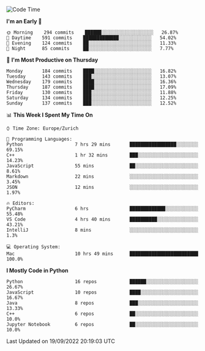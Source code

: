 <!--START_SECTION:waka-->
![Code Time](http://img.shields.io/badge/Code%20Time-2%2C376%20hrs%2058%20mins-blue)

**I'm an Early 🐤** 

```text
🌞 Morning    294 commits    ██████░░░░░░░░░░░░░░░░░░░   26.87% 
🌆 Daytime    591 commits    █████████████░░░░░░░░░░░░   54.02% 
🌃 Evening    124 commits    ██░░░░░░░░░░░░░░░░░░░░░░░   11.33% 
🌙 Night      85 commits     ██░░░░░░░░░░░░░░░░░░░░░░░   7.77%

```
📅 **I'm Most Productive on Thursday** 

```text
Monday       184 commits    ████░░░░░░░░░░░░░░░░░░░░░   16.82% 
Tuesday      143 commits    ███░░░░░░░░░░░░░░░░░░░░░░   13.07% 
Wednesday    179 commits    ████░░░░░░░░░░░░░░░░░░░░░   16.36% 
Thursday     187 commits    ████░░░░░░░░░░░░░░░░░░░░░   17.09% 
Friday       130 commits    ███░░░░░░░░░░░░░░░░░░░░░░   11.88% 
Saturday     134 commits    ███░░░░░░░░░░░░░░░░░░░░░░   12.25% 
Sunday       137 commits    ███░░░░░░░░░░░░░░░░░░░░░░   12.52%

```


📊 **This Week I Spent My Time On** 

```text
⌚︎ Time Zone: Europe/Zurich

💬 Programming Languages: 
Python                   7 hrs 29 mins       █████████████████░░░░░░░░   69.15% 
C++                      1 hr 32 mins        ███░░░░░░░░░░░░░░░░░░░░░░   14.23% 
JavaScript               55 mins             ██░░░░░░░░░░░░░░░░░░░░░░░   8.61% 
Markdown                 22 mins             ░░░░░░░░░░░░░░░░░░░░░░░░░   3.45% 
JSON                     12 mins             ░░░░░░░░░░░░░░░░░░░░░░░░░   1.97%

🔥 Editors: 
PyCharm                  6 hrs               █████████████░░░░░░░░░░░░   55.48% 
VS Code                  4 hrs 40 mins       ██████████░░░░░░░░░░░░░░░   43.21% 
IntelliJ                 8 mins              ░░░░░░░░░░░░░░░░░░░░░░░░░   1.3%

💻 Operating System: 
Mac                      10 hrs 49 mins      █████████████████████████   100.0%

```

**I Mostly Code in Python** 

```text
Python                   16 repos            ██████░░░░░░░░░░░░░░░░░░░   26.67% 
JavaScript               10 repos            ████░░░░░░░░░░░░░░░░░░░░░   16.67% 
Java                     8 repos             ███░░░░░░░░░░░░░░░░░░░░░░   13.33% 
C++                      6 repos             ██░░░░░░░░░░░░░░░░░░░░░░░   10.0% 
Jupyter Notebook         6 repos             ██░░░░░░░░░░░░░░░░░░░░░░░   10.0%

```



 Last Updated on 19/09/2022 20:19:03 UTC
<!--END_SECTION:waka-->　　
